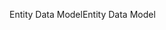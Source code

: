 <span data-ttu-id="0130f-101">Entity Data Model</span><span class="sxs-lookup"><span data-stu-id="0130f-101">Entity Data Model</span></span>